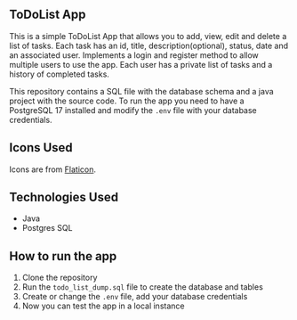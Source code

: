 ## ToDoList App

This is a simple ToDoList App that allows you to add, view, edit and delete a list of tasks.
Each task has an id, title, description(optional), status, date and an associated user.
Implements a login and register method to allow multiple users to use the app.
Each user has a private list of tasks and a history of completed tasks.

This repository contains a SQL file with the database schema and a java project with the source code. To run the app you need to have a PostgreSQL 17 installed and modify the `.env` file with your database credentials.


## Icons Used

Icons are from [Flaticon](https://www.flaticon.com/uicons).

## Technologies Used

- Java
- Postgres SQL

## How to run the app

1. Clone the repository
2. Run the `todo_list_dump.sql` file to create the database and tables
3. Create or change the `.env` file, add your database credentials
4. Now you can test the app in a local instance



